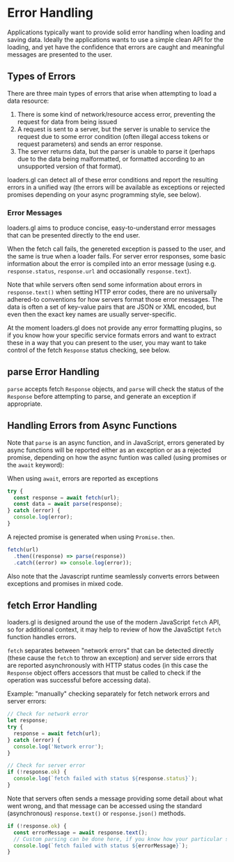 # Error Handling

Applications typically want to provide solid error handling when loading and saving data. Ideally the applications wants to use a simple clean API for the loading, and yet have the confidence that errors are caught and meaningful messages are presented to the user.

## Types of Errors

There are three main types of errors that arise when attempting to load a data resource:

1. There is some kind of network/resource access error, preventing the request for data from being issued
2. A request is sent to a server, but the server is unable to service the request due to some error condition (often illegal access tokens or request parameters) and sends an error response.
3. The server returns data, but the parser is unable to parse it (perhaps due to the data being malformatted, or formatted according to an unsupported version of that format).

loaders.gl can detect all of these error conditions and report the resulting errors in a unified way (the errors will be available as exceptions or rejected promises depending on your async programming style, see below).

### Error Messages

loaders.gl aims to produce concise, easy-to-understand error messages that can be presented directly to the end user.

When the fetch call fails, the genereted exception is passed to the user, and the same is true when a loader fails. For server error responses, some basic information about the error is compiled into an error message (using e.g. `response.status`, `response.url` and occasionally `response.text`).

Note that while servers often send some information about errors in `response.text()` when setting HTTP error codes, there are no universally adhered-to conventions for how servers format those error messages. The data is often a set of key-value pairs that are JSON or XML encoded, but even then the exact key names are usually server-specific.

At the moment loaders.gl does not provide any error formatting plugins, so if you know how your specific service formats errors and want to extract these in a way that you can present to the user, you may want to take control of the fetch `Response` status checking, see below.

## parse Error Handling

`parse` accepts fetch `Response` objects, and `parse` will check the status of the `Response` before attempting to parse, and generate an exception if appropriate.

## Handling Errors from Async Functions

Note that `parse` is an async function, and in JavaScript, errors generated by async functions will be reported either as an exception or as a rejected promise, depending on how the async funtion was called (using promises or the `await` keyword):

When using `await`, errors are reported as exceptions

```js
try {
  const response = await fetch(url);
  const data = await parse(response);
} catch (error) {
  console.log(error);
}
```

A rejected promise is generated when using `Promise.then`.

```js
fetch(url)
  .then((response) => parse(response))
  .catch((error) => console.log(error));
```

Also note that the Javascript runtime seamlessly converts errors between exceptions and promises in mixed code.

## fetch Error Handling

loaders.gl is designed around the use of the modern JavaScript `fetch` API, so for additional context, it may help to review of how the JavaSctipt `fetch` function handles errors.

`fetch` separates between "network errors" that can be detected directly (these cause the `fetch` to throw an exception) and server side errors that are reported asynchronously with HTTP status codes (in this case the `Response` object offers accessors that must be called to check if the operation was successful before accessing data).

Example: "manually" checking separately for fetch network errors and server errors:

```js
// Check for network error
let response;
try {
  response = await fetch(url);
} catch (error) {
  console.log('Network error');
}

// Check for server error
if (!response.ok) {
  console.log(`fetch failed with status ${response.status}`);
}
```

Note that servers often sends a message providing some detail about what went wrong, and that message can be accessed using the standard (asynchronous) `response.text()` or `response.json()` methods.

```js
if (!response.ok) {
  const errorMessage = await response.text();
  // Custom parsing can be done here, if you know how your particular service formats errors
  console.log(`fetch failed with status ${errorMessage}`);
}
```
